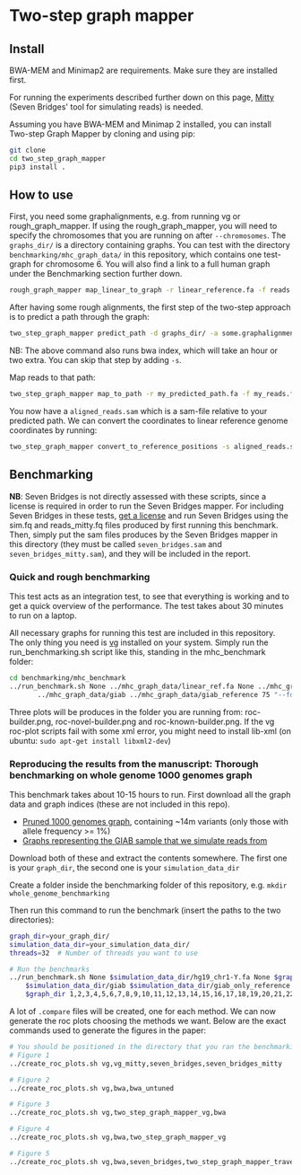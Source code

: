 # Two-step graph mapper

## Install
BWA-MEM and Minimap2 are requirements. Make sure they are installed first.

For running the experiments described further down on this page, [Mitty](https://github.com/sbg/Mitty) (Seven Bridges' tool for simulating reads) is needed.

Assuming you have BWA-MEM and Minimap 2 installed, you can install Two-step Graph Mapper by cloning and using pip:
```bash
git clone 
cd two_step_graph_mapper 
pip3 install .
```

## How to use 
First, you need some graphalignments, e.g. from running vg or rough_graph_mapper. 
If using the rough_graph_mapper, you will need to specify the chromosomes that you are running on after `--chromosomes`.
The `graphs_dir/` is a directory containing graphs. You can test with the directory `benchmarking/mhc_graph_data/` in this repository, which contains
one test-graph for chromosome 6. You will also find a link to a full human graph under the Benchmarking section further down.

```bash
rough_graph_mapper map_linear_to_graph -r linear_reference.fa -f reads.fa -d graphs_dir/ --chromosomes 1,2,3 > some.graphalignments
```


After having some rough alignments, the first step of the two-step approach is to predict a path through the graph:
```bash
two_step_graph_mapper predict_path -d graphs_dir/ -a some.graphalignments -c 1,2,3 -o my_predicted_path
```
NB: The above command also runs bwa index, which will take an hour or two extra. You can skip that step by adding `-s`.

Map reads to that path:
```bash
two_step_graph_mapper map_to_path -r my_predicted_path.fa -f my_reads.fa -o aligned_reads.sam
```
You now have a `aligned_reads.sam` which is a sam-file relative to your predicted path. 
We can convert the coordinates to linear reference genome coordinates by running:
```bash
two_step_graph_mapper convert_to_reference_positions -s aligned_reads.sam -d graph_dir/ -l my_predicted_path -c 1,2,3 -o converted.sam
```

## Benchmarking
**NB**: Seven Bridges is not directly assessed with these scripts, since a license is required in order to run the Seven Bridges mapper. 
For including Seven Bridges in these tests, [get a license](http://sevenbridges.com/graph-genome-academic-release) and run Seven Bridges 
using the sim.fq and reads_mitty.fq files produced by first running this benchmark. Then, simply put the sam files produces by the Seven Bridges mapper in this directory (they must be called `seven_bridges.sam` and `seven_bridges_mitty.sam`), and they will be included in the report.


### Quick and rough benchmarking
This test acts as an integration test, to see that everything is working and to get a quick overview of the
performance. The test takes about 30 minutes to run on a laptop.

All necessary graphs for running this test are included in this repository. 
The only thing you need is [vg](https://github.com/vgteam/vg) installed on your system.
Simply run the run_benchmarking.sh script like this, standing in the mhc_benchmark folder:
```bash
cd benchmarking/mhc_benchmark
../run_benchmark.sh None ../mhc_graph_data/linear_ref.fa None ../mhc_graph_data/wg ../mhc_graph_data/giab_chr6_haplotype0 ../mhc_graph_data/giab_chr6_haplotype1 \
       ../mhc_graph_data/giab ../mhc_graph_data/giab_reference 75 "--forward-only -n 250000 -e 0.01 -i 0.002 -l 150" 2358792 150 "" ../mhc_graph_data/ 6  ../mhc_graph_data/giab_chr6.nobg ../mhc_graph_data/giab_reference_path_6.intervalcollection.indexed ../mhc_graph_data/1000genomes_variants.vcf ../mhc_graph_data/giab_variants.vcf.gz 6 4970557
```
Three plots will be produces in the folder you are running from: roc-builder.png, roc-novel-builder.png and roc-known-builder.png.
If the vg roc-plot scripts fail with some xml error, you might need to install lib-xml (on ubuntu: `sudo apt-get install libxml2-dev`)

### Reproducing the results from the manuscript: Thorough benchmarking on whole genome 1000 genomes graph
This benchmark takes about 10-15 hours to run. First download all the graph data and graph indices (these are not included in this repo). 
* [Pruned 1000 genomes graph](http://158.39.75.109/human_pruned_1pc.tar), containing ~14m variants (only those with allele frequency >= 1%)
* [Graphs representing the GIAB sample that we simulate reads from](http://158.39.75.109/simulation_data.tar)

Download both of these and extract the contents somewhere. The first one is your `graph_dir`, the second one is your `simulation_data_dir`

Create a folder inside the benchmarking folder of this repository, e.g. `mkdir whole_genome_benchmarking`

Then run this command to run the benchmark (insert the paths to the two directories):
```bash
graph_dir=your_graph_dir/
simulation_data_dir=your_simulation_data_dir/
threads=32  # Number of threads you want to use

# Run the benchmarks
../run_benchmark.sh None $simulation_data_dir/hg19_chr1-Y.fa None $graph_dir/wg $simulation_data_dir/haplotype0_only_chr20_no_paths $simulation_data_dir/haplotype1_only_chr20_no_paths \
    $simulation_data_dir/giab $simulation_data_dir/giab_only_reference $threads "--forward-only -n 5000000 -e 0.01 -i 0.002 -l 150" 2358792 150 "" \
    $graph_dir 1,2,3,4,5,6,7,8,9,10,11,12,13,14,15,16,17,18,19,20,21,22,X None None None None 20 63025520 
```

A lot of `.compare` files will be created, one for each method. We can now generate the roc plots choosing the methods we want. 
Below are the exact commands used to generate the figures in the paper:

```bash
# You should be positioned in the directory that you ran the benchmarking from
# Figure 1
../create_roc_plots.sh vg,vg_mitty,seven_bridges,seven_bridges_mitty

# Figure 2
../create_roc_plots.sh vg,bwa,bwa_untuned

# Figure 3
../create_roc_plots.sh vg,two_step_graph_mapper_vg,bwa

# Figure 4
../create_roc_plots.sh vg,bwa,two_step_graph_mapper_vg

# Figure 5
../create_roc_plots.sh vg,bwa,seven_bridges,two_step_graph_mapper_traversemapped,two_step_graph_mapper_linearmapped
```





